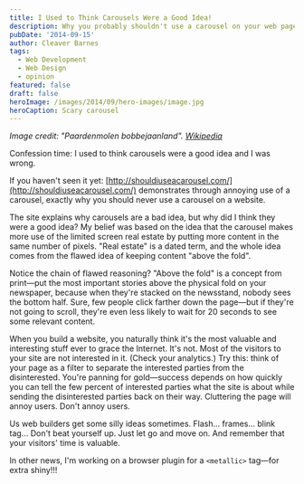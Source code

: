 ```yaml
---
title: I Used to Think Carousels Were a Good Idea!
description: Why you probably shouldn't use a carousel on your web page.
pubDate: '2014-09-15'
author: Cleaver Barnes
tags:
  - Web Development
  - Web Design
  - opinion
featured: false
draft: false
heroImage: /images/2014/09/hero-images/image.jpg
heroCaption: Scary carousel
---
```

*Image credit: "Paardenmolen bobbejaanland". [Wikipedia](https://commons.wikimedia.org/wiki/File:Paardenmolen_bobbejaanland.jpg#file)*

Confession time: I used to think carousels were a good idea and I was wrong.

If you haven't seen it yet: [http://shouldiuseacarousel.com/](http://shouldiuseacarousel.com/) demonstrates through annoying use of a carousel, exactly why you should never use a carousel on a website.

The site explains why carousels are a bad idea, but why did I think they were a good idea? My belief was based on the idea that the carousel makes more use of the limited screen real estate by putting more content in the same number of pixels. "Real estate" is a dated term, and the whole idea comes from the flawed idea of keeping content "above the fold".

<!-- more -->

Notice the chain of flawed reasoning? "Above the fold" is a concept from print—put the most important stories above the physical fold on your newspaper, because when they're stacked on the newsstand, nobody sees the bottom half. Sure, few people click farther down the page—but if they're not going to scroll, they're even less likely to wait for 20 seconds to see some relevant content.

When you build a website, you naturally think it's the most valuable and interesting stuff ever to grace the Internet. It's not. Most of the visitors to your site are not interested in it. (Check your analytics.) Try this: think of your page as a filter to separate the interested parties from the disinterested. You're panning for gold—success depends on how quickly you can tell the few percent of interested parties what the site is about while sending the disinterested parties back on their way. Cluttering the page will annoy users. Don't annoy users.

Us web builders get some silly ideas sometimes. Flash... frames... blink tag... Don't beat yourself up. Just let go and move on. And remember that your visitors' time is valuable.

In other news, I'm working on a browser plugin for a `<metallic>` tag—for extra shiny!!!
